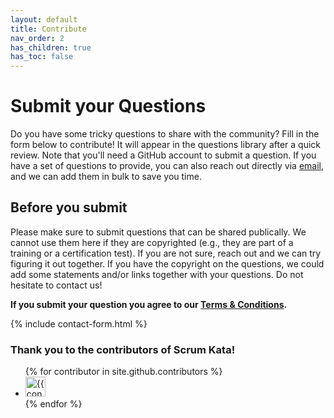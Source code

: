 ```yaml
---
layout: default
title: Contribute
nav_order: 2
has_children: true
has_toc: false
---
```


# Submit your Questions
Do you have some tricky questions to share with the community? Fill in the form below to contribute! It will appear in the questions library after a quick review. Note that you'll need a GitHub account to submit a question.
If you have a set of questions to provide, you can also reach out directly via [email](mailto:scrumkata@gmail.com), and we can add them in bulk to save you time.

## Before you submit
Please make sure to submit questions that can be shared publically. We cannot use them here if they are copyrighted (e.g., they are part of a training or a certification test). If you are not sure, reach out and we can try figuring it out together.
If you have the copyright on the questions, we could add some statements and/or links together with your questions. Do not hesitate to contact us!

**If you submit your question you agree to our [Terms & Conditions](/scrum-kata/terms_conditions/).**

{% include contact-form.html %}


### Thank you to the contributors of Scrum Kata!

<ul class="list-style-none">
{% for contributor in site.github.contributors %}
  <li class="d-inline-block mr-1">
     <a href="{{ contributor.html_url }}"><img src="{{ contributor.avatar_url }}" width="32" height="32" alt="{{ contributor.login }}"/></a>
  </li>
{% endfor %}
</ul>